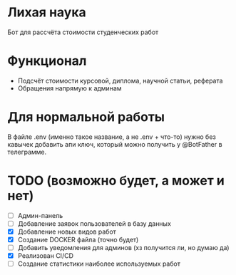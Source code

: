 # Лихая наука
Бот для рассчёта стоимости студенческих работ

# Функционал
- Подсчёт стоимости курсовой, диплома, научной статьи, реферата
- Обращения напрямую к админам

# Для нормальной работы
В файле .env (именно такое название, а не .env + что-то) нужно без кавычек добавить апи ключ, который можно получить у @BotFather в телеграмме.

# TODO (возможно будет, а может и нет)
- [ ] Админ-панель
- [ ] Добавление заявок пользователей в базу данных
- [x] Добавление новых видов работ
- [x] Создание DOCKER файла (точно будет)
- [ ] Добавить уведомления для админов (хз получится ли, но думаю да)
- [x] Реализован CI/CD
- [ ] Создание статистики наиболее используемых работ
